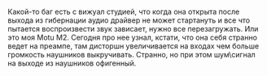 ---
---
Какой-то баг есть с вижуал студией, что когда она открыта после выхода из гибернации аудио драйвер не может стартануть и все что пытается воспроизвести звук зависает, нужно все перезагружать. 
Или это моя Motu M2. Сегодня про нее узнал, кстати, что она себя странно ведет на преампе, там дисторшн увеличивается на входах чем больше громкость наушников выкручивать. Странно, но при этом шум\сигнал на выходе из наушников офигенный.